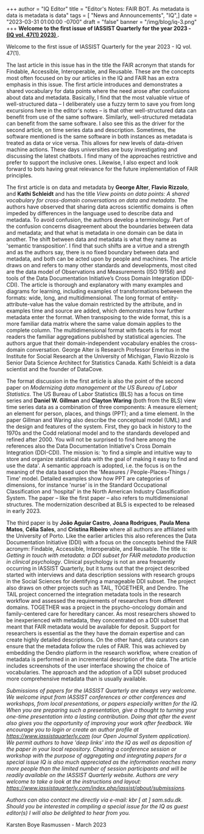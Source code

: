 +++
author = "IQ Editor"
title = "Editor's Notes: FAIR BOT. As metadata is data is metadata is data"
tags = [ "News and Announcements", "IQ",]
date = "2023-03-31 01:00:00 -0700"
draft = "false"
banner = "/img/blog/iq-3.png"
+++
**Welcome to the first issue of IASSIST Quarterly for the year 2023 - [(IQ vol. 47(1) 2023) <i class="fas fa-external-link-alt"></i>](https://www.iassistquarterly.com/index.php/iassist/issue/view/153).**

Welcome to the first issue of IASSIST Quarterly for the year 2023 - IQ vol. 47(1). 

The last article in this issue has in the title the FAIR acronym that stands for Findable, Accessible, Interoperable, and Reusable. These are the concepts most often focused on by our articles in the IQ and FAIR has an extra emphasis in this issue. The first article introduces and demonstrates a shared vocabulary for data points where the need arose after confusions about data and metadata. Basically, I find that the most valuable virtue of well-structured data – I deliberately use a fuzzy term to save you from long excursions here in the editor's notes – is that other well-structured data can benefit from use of the same software. Similarly, well-structured metadata can benefit from the same software. I also see this as the driver for the second article, on time series data and description. Sometimes, the software mentioned is the same software in both instances as metadata is treated as data or vice versa. This allows for new levels of data-driven machine actions. These days universities are busy investigating and discussing the latest chatbots. I find many of the approaches restrictive and prefer to support the inclusive ones. Likewise, I also expect and look forward to bots having great relevance for the future implementation of FAIR principles.  

The first article is on data and metadata by **George Alter**, **Flavio Rizzolo**, and **Kathi Schleidt** and has the title *View points on data points: A shared vocabulary for cross-domain conversations on data and metadata*. The authors have observed that sharing data across scientific domains is often impeded by differences in the language used to describe data and metadata. To avoid confusion, the authors develop a terminology. Part of the confusion concerns disagreement about the boundaries between data and metadata; and that what is metadata in one domain can be data in another. The shift between data and metadata is what they name as 'semantic transposition'. I find that such shifts are a virtue and a strength and as the authors say, there is no fixed boundary between data and metadata, and both can be acted upon by people and machines. The article draws on and refers to many other standards and developments, most cited are the data model of Observations and Measurements (ISO 19156) and tools of the Data Documentation Initiative’s Cross Domain Integration (DDI-CDI). The article is thorough and explanatory with many examples and diagrams for learning, including examples of transformations between the formats: wide, long, and multidimensional. The long format of entity-attribute-value has the value domain restricted by the attribute, and in examples time and source are added, which demonstrates how further metadata enter the format. When transposing to the wide format, this is a more familiar data matrix where the same value domain applies to the complete column. The multidimensional format with facets is for most readers the familiar aggregations published by statistical agencies. The authors argue that their domain-independent vocabulary enables the cross-domain conversation. George Alter is Research Professor Emeritus in the Institute for Social Research at the University of Michigan, Flavio Rizzolo is Senior Data Science Architect for Statistics Canada. Kathi Schleidt is a data scientist and the founder of DataCove.

The format discussion in the first article is also the point of the second paper on *Modernizing data management at the US Bureau of Labor Statistics*. The US Bureau of Labor Statistics (BLS) has a focus on time series and **Daniel W. Gillman** and **Clayton Waring** (both from the BLS) view time series data as a combination of three components: A measure element; an element for person, places, and things (PPT); and a time element. In the paper Gillman and Waring also describe the conceptual model (UML) and the design and features of the system. First, they go back in history to the 1970s and the Codd relational model and to the standards developed and refined after 2000. You will not be surprised to find here among the references also the Data Documentation Initiative's Cross Domain Integration (DDI-CDI). The mission is: 'to find a simple and intuitive way to store and organize statistical data with the goal of making it easy to find and use the data'. A semantic approach is adopted, i.e. the focus is on the meaning of the data based upon the 'Measures / People-Places-Things / Time' model. Detailed examples show how PPT are categories of dimensions, for instance 'nurse' is in the Standard Occupational Classification and 'hospital' in the North American Industry Classification System. The paper – like the first paper – also refers to multidimensional structures. The modernization described at BLS is expected to be released in early 2023. 

The third paper is by **João Aguiar Castro**, **Joana Rodrigues**, **Paula Mena Matos**, **Célia Sales**, and **Cristina Ribeiro** where all authors are affiliated with the University of Porto. Like the earlier articles this also references the Data Documentation Initiative (DDI) with a focus on the concepts behind the FAIR acronym: Findable, Accessible, Interoperable, and Reusable. The title is: *Getting in touch with metadata: a DDI subset for FAIR metadata production in clinical psychology*. Clinical psychology is not an area frequently occurring in IASSIST Quarterly, but it turns out that the project described started with interviews and data description sessions with research groups in the Social Sciences for identifying a manageable DDI subset. The project also draws on other projects such as TAIL, TOGETHER, and Dendro. The TAIL project concerned the integration metadata tools in the research workflow and assessed the requirements of researchers from different domains. TOGETHER was a project in the psycho-oncology domain and family-centered care for hereditary cancer. As most researchers showed to be inexperienced with metadata, they concentrated on a DDI subset that meant that FAIR metadata would be available for deposit. Support for researchers is essential as the they have the domain expertise and can create highly detailed descriptions. On the other hand, data curators can ensure that the metadata follow the rules of FAIR. This was achieved by embedding the Dendro platform in the research workflow, where creation of metadata is performed in an incremental description of the data. The article includes screenshots of the user interface showing the choice of vocabularies. The approach and the adoption of a DDI subset produced more comprehensive metadata than is usually available.

*Submissions of papers for the IASSIST Quarterly are always very welcome. We welcome input from IASSIST conferences or other conferences and workshops, from local presentations, or papers especially written for the IQ. When you are preparing such a presentation, give a thought to turning your one-time presentation into a lasting contribution. Doing that after the event also gives you the opportunity of improving your work after feedback. We encourage you to login or create an author profile at https://www.iassistquarterly.com (our Open Journal System application). We permit authors to have 'deep links' into the IQ as well as deposition of the paper in your local repository. Chairing a conference session or workshop with the purpose of aggregating and integrating papers for a special issue IQ is also much appreciated as the information reaches many more people than the limited number of session participants and will be readily available on the IASSIST Quarterly website. Authors are very welcome to take a look at the instructions and layout: https://www.iassistquarterly.com/index.php/iassist/about/submissions.*

*Authors can also contact me directly via e-mail: kbr [ at ] sam.sdu.dk. Should you be interested in compiling a special issue for the IQ as guest editor(s) I will also be delighted to hear from you.*

Karsten Boye Rasmussen - March 2023